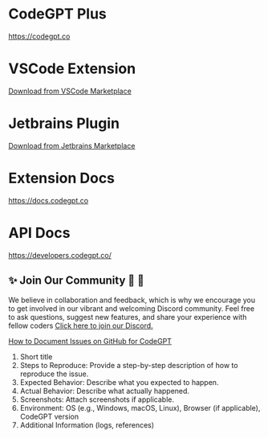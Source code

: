 # CodeGPT Plus 
https://codegpt.co

# VSCode Extension
[Download from VSCode Marketplace](https://marketplace.visualstudio.com/items?itemName=DanielSanMedium.dscodegpt)

# Jetbrains Plugin
[Download from Jetbrains Marketplace](https://plugins.jetbrains.com/plugin/24372-codegpt-chat--ai-agents)

# Extension Docs
https://docs.codegpt.co

# API Docs
https://developers.codegpt.co/

## ✨ Join Our Community 🤜 🤛
We believe in collaboration and feedback, which is why we encourage you to get involved in our vibrant and welcoming Discord community. Feel free to ask questions, suggest new features, and share your experience with fellow coders
[Click here to join our Discord.](https://discord.gg/vgTGsVr69s)

[How to Document Issues on GitHub for CodeGPT](https://docs.codegpt.co/docs/tutorial-basics/docs_issues)

1. Short title
2. Steps to Reproduce: Provide a step-by-step description of how to reproduce the issue.
3. Expected Behavior: Describe what you expected to happen.
4. Actual Behavior: Describe what actually happened.
5. Screenshots: Attach screenshots if applicable.
6. Environment: OS (e.g., Windows, macOS, Linux), Browser (if applicable), CodeGPT version
7. Additional Information (logs, references)
